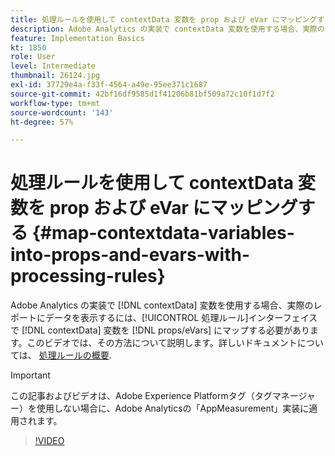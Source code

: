 ```yaml
---
title: 処理ルールを使用して contextData 変数を prop および eVar にマッピングする
description: Adobe Analytics の実装で contextData 変数を使用する場合、実際のレポートにデータを表示するには、contextData 変数を処理ルールインターフェイスで prop／eVar にマップする必要があります。このビデオでは、その方法について説明します。
feature: Implementation Basics
kt: 1850
role: User
level: Intermediate
thumbnail: 26124.jpg
exl-id: 37729e4a-f33f-4564-a49e-95ee371c1687
source-git-commit: 42bf16df9585d1f41206b81bf509a72c10f1d7f2
workflow-type: tm+mt
source-wordcount: '143'
ht-degree: 57%

---
```


# 処理ルールを使用して contextData 変数を prop および eVar にマッピングする {#map-contextdata-variables-into-props-and-evars-with-processing-rules}

Adobe Analytics の実装で [!DNL contextData] 変数を使用する場合、実際のレポートにデータを表示するには、[!UICONTROL 処理ルール]インターフェイスで [!DNL contextData] 変数を [!DNL props/eVars] にマップする必要があります。このビデオでは、その方法について説明します。詳しいドキュメントについては、 [処理ルールの概要](https://experienceleague.adobe.com/docs/analytics/admin/admin-tools/manage-report-suites/edit-report-suite/report-suite-general/c-processing-rules/processing-rules.html).

>[!IMPORTANT]
>
>この記事およびビデオは、Adobe Experience Platformタグ（タグマネージャー）を使用しない場合に、Adobe Analyticsの「AppMeasurement」実装に適用されます。


>[!VIDEO](https://video.tv.adobe.com/v/26124/?quality=12&learn=on)


